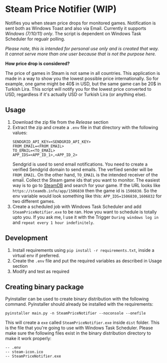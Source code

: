 # Steam Price Notifier (WIP)

Notifies you when steam price drops for monitored games. Notification is sent both as Windows Toast and also via Email. Currently it supports *Windows (7/10/11) only*. The script is dependent on Windows Task Scheduler for regualr polling.

*Please note, this is intended for personal use only and is created that way. It cannot serve more than one user because that is not the purpose here.*

**How price drop is considered?**

The price of games in Steam is not same in all countries. This application is made in a way to show you the lowest possible price internationally. So for example, one game might be 40$ in USD, but the same game can be 20$ in Turkish Lira. This script will notify you for the lowest price converted to USD, regardless if it's actually USD or Turkish Lira (or anything else).

## Usage

1. Download the zip file from the *Release* section
2. Extract the zip and create a `.env` file in that directory with the following values:
    ```
    SENDGRID_API_KEY=<SENDGRID_API_KEY>
    FROM_EMAIL=<FROM_EMAIL>
    TO_EMAIL=<TO_EMAIL>
    APP_IDS=<APP_ID_1>,<APP_ID_2>
    ```
    Sendgrid is used to send email notifications. You need to create a verified Sendgrid domain to send emails. The verfiied sender will be `FROM_EMAIL`. On the other hand, `TO_EMAIL` is the intended receiver of the email. Collect the Steam game ids that you want to monitor. The easiest way is to go to [SteamDB](https://steamdb.info) and search for your game. If the URL looks like `https://steamdb.info/app/1506830` then the game id is `1506830`. So the env variable would look something like this: `APP_IDS=1506830,1606832` for two different games.
3. Create a scheduled job with Windows Task Scheduler and add `SteamPriceNotifier.exe` to be ran. How you want to schedule is totally upto you. If you ask me, I use it with the Trigger `During windows log in` and `repeat every 1 hour indefinitely`.


## Development
1. Install requirements using `pip install -r requirements.txt`, inside a virtual env if preferred.
2. Create the `.env` file and put the required variables as described in Usage section
3. Modify and test as required

## Creating binary package
Pyinstaller can be used to create binary distribution with the following command. Pyinstaller should already be installed with the requirements:
```
pyinstaller main.py -n SteamPriceNotifier --noconsole --onefile
```

This will create a `exe` called `SteamPriceNotifier.exe` inside `dist` folder. This is the file that you're going to use with Windows Task Scheduler. Please make sure the following files exist in the binary distribution directory to make it work properly:

```
-- .env
-- steam-icon.ico
-- SteamPriceNotifier.exe
```